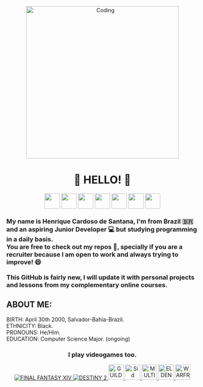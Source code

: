   <p align="center">
  <img alt="Coding" width="400" src="https://media.giphy.com/media/KpACNEh8jXK2Q/giphy.gif">
  </p>

<p align="center">
  <h1 align="center"> 👋 HELLO! 👋 </h1>
</p>

<p align="center">
  
   <img align="center" src="https://user-images.githubusercontent.com/108832640/181861921-f4c9dc4b-92a0-4f62-a74c-19dd9794760d.png" height="40">
    <img align="center" src="https://user-images.githubusercontent.com/108832640/181862256-804c6728-c877-4263-9e08-3504ce0a6c95.png" height="40">
  <img align="center" src="https://user-images.githubusercontent.com/108832640/181862323-e4040235-7464-45aa-980f-ef01910c525e.png" height="40">
  <img align="center" src="https://user-images.githubusercontent.com/108832640/181862218-6834b715-e8c3-45f2-b6b5-cdc94e53770e.png" height="40">
    <img align="center" src="https://user-images.githubusercontent.com/108832640/181862289-bd8b1f98-628e-4a59-adb4-3ddfa9fd4286.png" height="40">
     <img align="center" src="https://user-images.githubusercontent.com/108832640/181997056-59700b8f-ad9d-4ac4-902a-84c1e014f338.png" height="40">
     <img align="center" src="https://user-images.githubusercontent.com/108832640/181997105-5211e89c-03e0-4875-9d06-5911be5b7086.png" height="40">


</p>

<h3> My name is Henrique Cardoso de Santana, I'm from Brazil 🇧🇷 and an aspiring Junior Developer 💻 but studying programming in a daily basis. <br> You are free to check out my repos 📔, specially if you are a recruiter because I am open to work and always trying to improve! 😄 <br><br> This GitHub is fairly new, I will update it with personal projects and lessons from my complementary online courses.</h3>
<h2> ABOUT ME: <br> </h2>
<p> BIRTH: April 30th 2000, Salvador-Bahia-Brazil. <br> ETHNICITY: Black. <br> PRONOUNS: He/Him. <br> EDUCATION: Computer Science Major. (ongoing) <br> </p>

<h3 align="center"> I play videogames too. </h3>
<p align="center">
  <a href="https://na.finalfantasyxiv.com/endwalker/" target="_blank">
<img src="https://user-images.githubusercontent.com/108832640/181866691-aec8b149-8a09-42f3-9ac2-dd965ad1fae6.png" title="FINAL FANTASY XIV" alt="FINAL FANTASY XIV"/> </a>
    <a href="https://www.bungie.net/7/en/destiny/newlight" target="_blank">
<img src="https://user-images.githubusercontent.com/108832640/181866997-484256cb-9891-48cb-a786-302659400eae.png" title="DESTINY 2" alt="DESTINY 2"/> </a>
  <a href="https://www.guildwars2.com/en/" target="_blank">
<img src="https://user-images.githubusercontent.com/108832640/181867066-be7ea15a-1ea5-4161-931c-d2afff658b07.png" title="GUILD WARS 2" alt="GUILD WARS 2" height="40px"/> </a>
    <a href="https://civilization.com/" target="_blank">
<img src="https://user-images.githubusercontent.com/108832640/181867180-3e9b41b7-2449-4642-9d03-f36951a025dd.png" title="Sid Meier's CIVILIZATION VI" alt="Sid Meier's CIVILIZATION VI" height="40px"/> </a>
      <a href="https://multiversus.com/en" target="_blank">
<img src="https://user-images.githubusercontent.com/108832640/181867360-d57c2dbb-3656-486d-b8df-2dbdfd38f11a.png" title="MULTIVERSUS" alt="MULTIVERSUS" height="40px"/> </a>
        <a href="https://en.bandainamcoent.eu/elden-ring/elden-ring" target="_blank">
<img src="https://user-images.githubusercontent.com/108832640/181867528-0ed4cc74-283d-4d8a-b109-c699dfada9c8.png" title="ELDEN RING" alt="ELDEN RING" height="40px"/> </a>
          <a href="https://www.warframe.com/landing" target="_blank">
<img src="https://user-images.githubusercontent.com/108832640/181867626-77596edc-c673-410c-8f72-4c6f68974881.png" title="WARFRAME" alt="WARFRAME" height="40px"/> </a>








</p>
